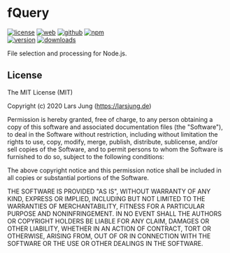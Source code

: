 # fQuery

[![license][license-img]][github] [![web][web-img]][web] [![github][github-img]][github] [![npm][npm-img]][npm]  
[![version][npm-v-img]][npm] [![downloads][npm-dm-img]][npm]

File selection and processing for Node.js.


## License
The MIT License (MIT)

Copyright (c) 2020 Lars Jung (https://larsjung.de)

Permission is hereby granted, free of charge, to any person obtaining a copy
of this software and associated documentation files (the "Software"), to deal
in the Software without restriction, including without limitation the rights
to use, copy, modify, merge, publish, distribute, sublicense, and/or sell
copies of the Software, and to permit persons to whom the Software is
furnished to do so, subject to the following conditions:

The above copyright notice and this permission notice shall be included in
all copies or substantial portions of the Software.

THE SOFTWARE IS PROVIDED "AS IS", WITHOUT WARRANTY OF ANY KIND, EXPRESS OR
IMPLIED, INCLUDING BUT NOT LIMITED TO THE WARRANTIES OF MERCHANTABILITY,
FITNESS FOR A PARTICULAR PURPOSE AND NONINFRINGEMENT. IN NO EVENT SHALL THE
AUTHORS OR COPYRIGHT HOLDERS BE LIABLE FOR ANY CLAIM, DAMAGES OR OTHER
LIABILITY, WHETHER IN AN ACTION OF CONTRACT, TORT OR OTHERWISE, ARISING FROM,
OUT OF OR IN CONNECTION WITH THE SOFTWARE OR THE USE OR OTHER DEALINGS IN
THE SOFTWARE.


[web]: https://larsjung.de/fquery/
[github]: https://github.com/lrsjng/fquery
[npm]: https://www.npmjs.org/package/fquery

[license-img]: https://img.shields.io/badge/license-MIT-a0a060.svg?style=flat-square
[web-img]: https://img.shields.io/badge/web-larsjung.de/fquery-a0a060.svg?style=flat-square
[github-img]: https://img.shields.io/badge/github-lrsjng/fquery-a0a060.svg?style=flat-square
[npm-img]: https://img.shields.io/badge/npm-fquery-a0a060.svg?style=flat-square

[npm-v-img]: https://img.shields.io/npm/v/fquery.svg?style=flat-square
[npm-dm-img]: https://img.shields.io/npm/dm/fquery.svg?style=flat-square
